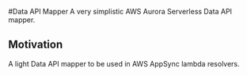 #Data API Mapper
A very simplistic AWS Aurora Serverless Data API mapper.

## Motivation
A light Data API mapper to be used in AWS AppSync lambda resolvers.

